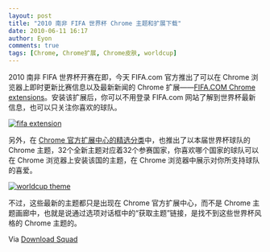 ```yaml
---
layout: post
title: "2010 南非 FIFA 世界杯 Chrome 主题和扩展下载"
date: 2010-06-11 16:17
author: Eyon
comments: true
tags: [Chrome, Chrome扩展, Chrome皮肤, worldcup]
---
```

2010 南非 FIFA 世界杯开赛在即，今天 FIFA.com 官方推出了可以在 Chrome 浏览器上即时更新比赛信息以及最新新闻的 Chrome 扩展——[FIFA.COM Chrome extensions](https://chrome.google.com/extensions/detail/naenffbbmemiekgcjgelmggkaohdeaab?hl=zh-CN)。安装该扩展后，你可以不用登录 FIFA.com 网站了解到世界杯最新信息，也可以只关注你喜欢的球队。

<a href="http://img.chromi.org/2010/06/fifa-extension.png">![](http://img.chromi.org/2010/06/fifa-extension-468x550.png "fifa extension")</a>

另外，在 [Chrome 官方扩展中心的精选分类](https://chrome.google.com/extensions/featured/worldcup?hl=zh-cn)中，也推出了以本届世界杯球队的 Chrome 主题，32个全新主题对应着32个参赛国家，你喜欢哪个国家的球队可以在 Chrome 浏览器上安装该国的主题，在 Chrome 浏览器中展示对你所支持球队的喜爱。

<a href="http://img.chromi.org/2010/06/worldcup-theme.png">![](http://img.chromi.org/2010/06/worldcup-theme-550x194.png "worldcup theme")</a>

不过，这些最新的主题都只是出现在 Chrome 官方扩展中心，而不是 Chrome 主题画廊中，也就是说通过选项对话框中的“获取主题”链接，是找不到这些世界杯风格的 Chrome 主题的。

Via [Download Squad](http://www.downloadsquad.com/2010/06/10/google-adds-world-cup-themes-category-to-chrome-extensions-galle/)
